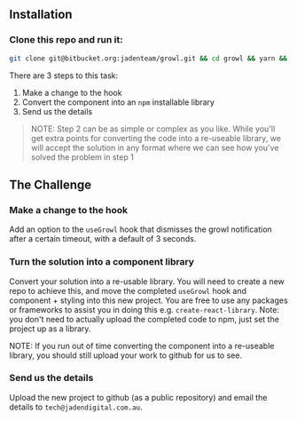 ## Installation

### Clone this repo and run it:
```bash
git clone git@bitbucket.org:jadenteam/growl.git && cd growl && yarn && yarn start
```

There are 3 steps to this task:
1. Make a change to the hook
2. Convert the component into an `npm` installable library
3. Send us the details

> NOTE: Step 2 can be as simple or complex as you like. While you'll get extra points for converting the code into a re-useable library, we will accept the solution in any format where we can see how you've solved the problem in step 1

## The Challenge

### Make a change to the hook
Add an option to the `useGrowl` hook that dismisses the growl notification after a certain timeout, with a default of 3 seconds.

### Turn the solution into a component library
Convert your solution into a re-usable library. You will need to create a new repo to achieve this, and move the completed `useGrowl` hook and component + styling into this new project. You are free to use any packages or frameworks to assist you in doing this e.g. `create-react-library`. Note: you don't need to actually upload the completed code to npm, just set the project up as a library.

NOTE: If you run out of time converting the component into a re-useable library, you should still upload your work to github for us to see.

### Send us the details
Upload the new project to github (as a public repository) and email the details to `tech@jadendigital.com.au`.